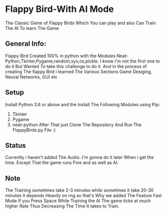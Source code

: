 # Flappy Bird-With AI Mode
The Classic Game of Flappy Birds Which You can play and also Can Train The AI To learn The Game
## General Info:
Flappy Bird Created 100% in python with the Modules Neat-Python,Tkinter,Pygame,random,sys,os,pickle.
I know i'm not the first one to do it But Wanted To take this challenge to do it. And in the process of creating The flappy Bird i learned The Various Sections
Game Desiging, Neural Networks, GUI etc
## Setup
Install Python 3.6 or above and the Install The Following Modules using Pip:
1. Tkinter
2. Pygame
3. neat-python
After That just Clone The Repository And Run The FlappyBirds.py File :)
## Status
Currently i haven't added The Audio. I'm gonna do it later When i get the time. Except That the game runs Fine and as well as AI.
## Note
The Training sometimes take 2-3 minutes while sometimes it take 20-30 minutes it depends Heavily on rng so that's Why we added The Feature Fast Mode If you Press Space While Training the AI The game ticks at much higher Rate Thus Decreasing The Time It takes to Train.
